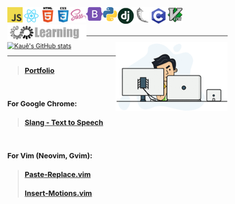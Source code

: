 <!--<img align="right" height="140px" src="/images/gh.gif">-->
<img align="left" width="0px" src="/images/bs.png">
<img align="left" width="35px" src="https://raw.githubusercontent.com/github/explore/80688e429a7d4ef2fca1e82350fe8e3517d3494d/topics/javascript/javascript.png">
<img align="left" width="40px" src="https://raw.githubusercontent.com/github/explore/80688e429a7d4ef2fca1e82350fe8e3517d3494d/topics/react/react.png">
<img align="left" width="35px" src="https://raw.githubusercontent.com/github/explore/80688e429a7d4ef2fca1e82350fe8e3517d3494d/topics/html/html.png">
<img align="left" width="35px" src="https://raw.githubusercontent.com/github/explore/80688e429a7d4ef2fca1e82350fe8e3517d3494d/topics/css/css.png">
<img align="left" width="35px" src="https://raw.githubusercontent.com/github/explore/80688e429a7d4ef2fca1e82350fe8e3517d3494d/topics/sass/sass.png">
<img align="left" width="39px" src="/images/bootstrap.png">
<img align="left" width="32px" src="/images/python.png">
<img align="left" width="40px" src="/images/django.png">
<img align="left" height="35px" src="/images/flask.png">
<img align="left" width="40px" src="/images/c.webp">
<img align="left" width="35px" src="https://raw.githubusercontent.com/github/explore/80688e429a7d4ef2fca1e82350fe8e3517d3494d/topics/vim/vim.png">
<img align="left" height="35px" src="/images/learning.gif">

<br>
<br>
<br>

---

<!-- <details>-->
<!-- <summary>Github Stats</summary>-->

[![Kauê's GitHub stats](https://github-readme-stats.kauer3.vercel.app/api?username=kauer3&count_private=true&hide=stars&hide_border=true&show_icons=true&theme=buefy)](https://github.com/kauer3/github-readme-stats)
<img align="right" height="158" src="/images/dev.gif">
<!-- </details>-->

---



<p align="center">

> <h3><a href="https://kauer3.github.io/">Portfolio</a></h3>

<br>

<h3>For Google Chrome:</h3> 

> <h3><a href="https://chrome.google.com/webstore/detail/slang-text-to-speech/enkmbkhkbdiaafkmofbmdahclajelgfh">Slang - Text to Speech</a></h3>

<br>

<h3>For Vim (Neovim, Gvim):</h3> 

> <h3><a href="https://github.com/kauer3/paste-replace.vim">Paste-Replace.vim</a></h3>
> <h3><a href="https://github.com/kauer3/insert-motions.vim">Insert-Motions.vim</a></h3>

</p>
